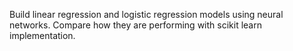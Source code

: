Build linear regression and logistic regression models using neural networks. Compare how they are performing with scikit learn implementation.
